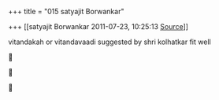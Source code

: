 +++
title = "015 satyajit Borwankar"

+++
[[satyajit Borwankar	2011-07-23, 10:25:13 [Source](https://groups.google.com/g/samskrita/c/8a9gDkCAFHg)]]



vitandakah or vitandavaadi suggested by shri kolhatkar fit well  
  







